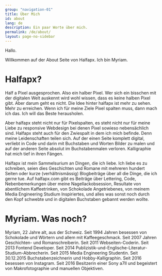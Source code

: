 ```yaml
---
group: "navigation-01"
title: Über Mich
id: about
lang: de
description: Ein paar Worte über mich.
permalink: /de/about/
layout: page-no-sidebar
---
```

Hallo.

Willkommen auf der About Seite von Halfapx. Ich bin Myriam.

# Halfapx?
Half a Pixel ausgesprochen. Also ein halber Pixel. Wer sich ein bisschen mit der digitalen Welt auskennt wird wohl wissen, dass es keine halben Pixel gibt. Aber darum geht es nicht. Die Idee hinter halfapx ist mehr zu sehen. Mehr zu erreichen. Wenn ich für meine Ziele Pixel spalten muss, dann mach ich das. Ich will das Beste herausholen.

Aber halfapx steht nicht nur für Pixelspalten, es steht nicht nur für meine Liebe zu responsive Webdesign bei denen Pixel sowieso nebensächlich sind. Halfapx steht auch für den Zwiespalt in dem ich mich befinde. Denn meine Leidenschaften teilen sich. Auf der einen Seite komplett digital, verliebt in Code und darin mit Buchstaben und Worten Bilder zu malen und auf der anderen Seite absolut im Buchstabenmalen verloren. Kalligraphie hat mich tief in ihren Fängen.

Halfapx ist mein Sammelsurium an Dingen, die ich liebe. Ich liebe es zu schreiben, seien dies Geschichten und Romane mit mehreren hundert Seiten oder kurze (verhältnismässig) Blogbeiträge über all die Dinge, die ich gerne tue. Auf halfapx.com gibt es Beiträge über Lettering, Code, Nebenbemerkungen über meine Nagellackobsession, Resultate von abentlichem Kaffeetrinken, von Schokolade Angetriebenes, von meinem Media Engineering Studium Inspiriertes, und alles was sonst noch durch den Kopf schwebte und in digitalen Buchstaben gebannt werden wollte.

# Myriam. Was noch?
Myriam, 22 Jahre alt, aus der Schweiz.
Seit 1994 Jahren besessen von Schokolade und Wörtern und allem mit Kaffeegeschmack.
Seit 2007 Jahren Geschichten- und Romanschreiberin.
Seit 2011 Webseiten-Coderin.
Seit 2013 Fontend Developer.
Seit 2014 Publizistik-und-Englische-Literatur-Studium-Abbrecherin.
Seit 2015 Media Engineering Studentin.
Seit 30.12.2015 Buchstabenzeichnerin und Hobby-Kalligraphin.
Seit 2016 besessen von Instagram.
Seit 2016 Besitzerin einer Sony a7II und begeistert von Makrofotographie und manuellen Objektiven.
